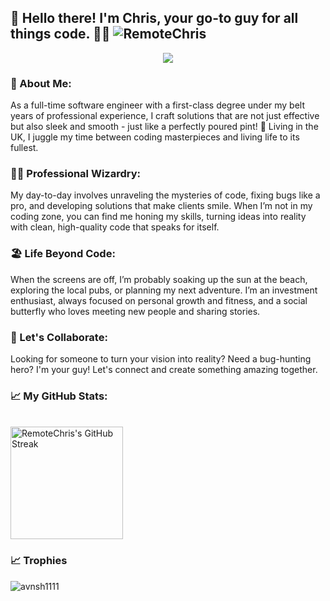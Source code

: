 ## 🚀 Hello there! I'm Chris, your go-to guy for all things code. 🧑‍💻 <img  src="https://komarev.com/ghpvc/?username=RemoteChris&label=Profile%20views&color=0e75b6&style=flat&base=3437" alt="RemoteChris" />
<p align="center">
  <a href="https://github.com/DenverCoder1/readme-typing-svg"><img src="https://readme-typing-svg.herokuapp.com?font=Time+New+Roman&color=%23C8BE25&size=25&center=true&vCenter=true&width=600&height=100&lines=Sr.+Software+Engineer;Computer+Engineer;Full+Stack+Developer;Open+Source+Contributor;Always+learning+new+things"></a>
</p>

### 🌟 About Me:
As a full-time software engineer with a first-class degree under my belt years of professional experience, I craft solutions that are not just effective but also sleek and smooth - just like a perfectly poured pint! 🍺 Living in the UK, I juggle my time between coding masterpieces and living life to its fullest.

### 👨‍💻 Professional Wizardry:
My day-to-day involves unraveling the mysteries of code, fixing bugs like a pro, and developing solutions that make clients smile. When I’m not in my coding zone, you can find me honing my skills, turning ideas into reality with clean, high-quality code that speaks for itself.

### 🏖️ Life Beyond Code:
When the screens are off, I’m probably soaking up the sun at the beach, exploring the local pubs, or planning my next adventure. I’m an investment enthusiast, always focused on personal growth and fitness, and a social butterfly who loves meeting new people and sharing stories.

### 💼 Let's Collaborate:
Looking for someone to turn your vision into reality? Need a bug-hunting hero? I'm your guy! Let's connect and create something amazing together.

### 📈 My GitHub Stats:
<p align="left">
  <br>
  <img src="https://github-readme-streak-stats.herokuapp.com/?user=RemoteChris&theme=radical" alt="RemoteChris's GitHub Streak" height="180"/>
</p>

### 📈 Trophies
<p align="left"><img src="https://github-profile-trophy.vercel.app/?username=avnsh1111&theme=matrix" alt="avnsh1111" /></a> </p>
